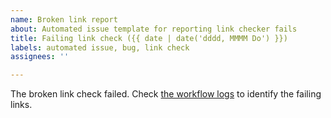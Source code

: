 ```yaml
---
name: Broken link report
about: Automated issue template for reporting link checker fails
title: Failing link check ({{ date | date('dddd, MMMM Do') }})
labels: automated issue, bug, link check
assignees: ''

---
```


The broken link check failed. Check [the workflow logs](https://github.com/timescale/docs/actions/workflows/daily-link-checker.yml) to identify the failing links.
